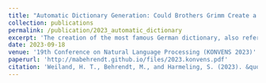 ```yaml
---
title: "Automatic Dictionary Generation: Could Brothers Grimm Create a Dictionary with BERT?"
collection: publications
permalink: /publication/2023_automatic_dictionary
excerpt: 'The creation of the most famous German dictionary, also referred to as “Deutsches Wörterbuch” or in English “The German Dictionary”, by the two brothers Jacob and Wilhelm Grimm, took more than a lifetime to be finished (1838-1961). In our work we pose the question, if it would be possible for them to create a dictionary using present technology, i.e., language models such as BERT. Starting with the definition of the task of Automatic Dictionary Generation, we propose a method based on contextualized word embeddings and hierarchical clustering to create a dictionary given unannotated text corpora. We justify our design choices by running variants of our method on English texts, where ground truth dictionaries are available. Finally, we apply our approach to Shakespeare’s work and automatically generate a dictionary tailored to Shakespearean vocabulary and contexts without human intervention.'
date: 2023-09-18
venue: '19th Conference on Natural Language Processing (KONVENS 2023)'
paperurl: 'http://mabehrendt.github.io/files/2023.konvens.pdf'
citation: 'Weiland, H. T., Behrendt, M., and Harmeling, S. (2023). &quot;How Much Do I Argue Like You? Towards a Metric on Weighted Argumentation Graphs.&quot; In <i>Proceedings of the 19th Conference on Natural Language Processing (KONVENS 2023).</i>, pages 102-120,'
---
```


